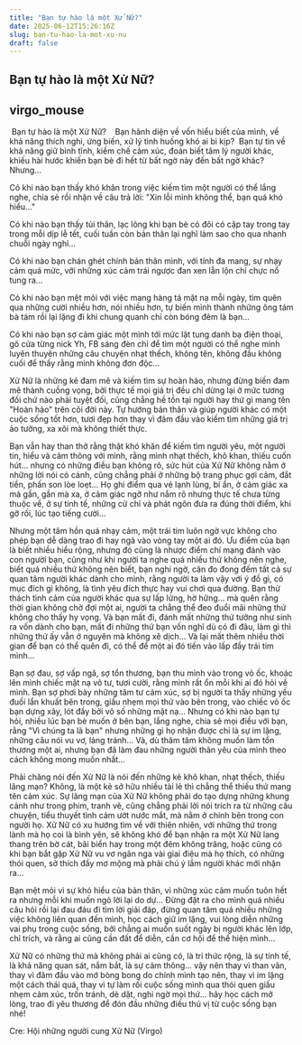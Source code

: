 ```yaml
---
title: "Bạn tự hào là một Xử Nữ?"
date: 2025-06-12T15:26:16Z
slug: ban-tu-hao-la-mot-xu-nu
draft: false
---
```


## Bạn tự hào là một Xử Nữ?

## virgo_mouse

​ 
 ​Bạn tự hào là một Xử Nữ?​ ​ ​ ​ Bạn hãnh diện về vốn hiểu biết của mình, về khả năng thích nghi, ứng biến, xử lý tình huống khó ai bì kịp?​ ​ Bạn tự tin về khả năng giữ bình tĩnh, kiềm chế cảm xúc, đoán biết tâm lý người khác, khiếu hài hước khiến bạn bè đi hết từ bất ngờ này đến bất ngờ khác?​ 
 Nhưng...
 
 Có khi nào bạn thấy khó khăn trong việc kiếm tìm một người có thể lắng nghe, chia sẻ rồi nhận về câu trả lời: "Xin lỗi mình không thể, bạn quá khó hiểu..."
 
 Có khi nào bạn thấy tủi thân, lạc lõng khi bạn bè có đôi có cặp tay trong tay trong mỗi dịp lễ tết, cuối tuần còn bản thân lại nghĩ làm sao cho qua nhanh chuỗi ngày nghỉ...
 
 Có khi nào bạn chán ghét chính bản thân mình, với tính đa mang, sự nhạy cảm quá mức, với những xúc cảm trái ngược đan xen lẫn lộn chỉ chực nổ tung ra...
 
 Có khi nào bạn mệt mỏi với việc mang hàng tá mặt nạ mỗi ngày, tìm quên qua những cười nhiều hơn, nói nhiều hơn, tự biến mình thành những ông tám bà tám rồi lại lặng đi khi chung quanh chỉ còn bóng đêm là bạn...
 
 Có khi nào bạn sợ cảm giác một mình tới mức lật tung danh bạ điện thoại, gõ cửa từng nick Yh, FB sáng đèn chỉ để tìm một người có thể nghe mình luyên thuyên những câu chuyện nhạt thếch, không tên, không đầu không cuối để thấy rằng mình không đơn độc...
 
 Xử Nữ là những kẻ đam mê và kiếm tìm sự hoàn hảo, nhưng đừng biến đam mê thành cuồng vọng, bởi thực tế mọi giá trị đều chỉ dừng lại ở mức tương đối chứ nào phải tuyệt đối, cũng chẳng hề tồn tại người hay thứ gì mang tên "Hoàn hảo" trên cõi đời này. Tự hướng bản thân và giúp người khác có một cuộc sống tốt hơn, tươi đẹp hơn thay vì đâm đầu vào kiếm tìm những giá trị ảo tưởng, xa xôi mà không thiết thực.
 
 Bạn vẫn hay than thở rằng thật khó khăn để kiếm tìm người yêu, một người tin, hiểu và cảm thông với mình, rằng mình nhạt thếch, khô khan, thiếu cuốn hút... nhưng có những điều bạn không rõ, sức hút của Xử Nữ không nằm ở những lời nói có cánh, cũng chẳng phải ở những bộ trang phục gợi cảm, đắt tiền, phấn son lòe loẹt... Họ ghi điểm qua vẻ lạnh lùng, bí ẩn, ở cảm giác xa mà gần, gần mà xa, ở cảm giác ngỡ như nắm rõ nhưng thực tế chưa từng thuộc về, ở sự tinh tế, những cử chỉ và phát ngôn đưa ra đúng thời điểm, khi gỡ rối, lúc tạo tiếng cười... 
 
 Nhưng một tâm hồn quá nhạy cảm, một trái tim luôn ngờ vực không cho phép bạn dễ dàng trao đi hay ngã vào vòng tay một ai đó. Ưu điểm của bạn là biết nhiều hiểu rộng, nhưng đó cũng là nhược điểm chí mạng đánh vào con người bạn, cũng như khi người ta nghe quá nhiều thứ không nên nghe, biết quá nhiều thứ không nên biết, bạn nghi ngờ, cân đo đong đếm tất cả sự quan tâm người khác dành cho mình, rằng người ta làm vậy với ý đồ gì, có mục đích gì không, là tình yêu đích thực hay vui chơi qua đường. Bạn thử thách tình cảm của người khác qua sự lấp lửng, hờ hững... mà quên rằng thời gian không chờ đợi một ai, người ta chẳng thể đeo đuổi mãi những thứ không cho thấy hy vọng. Và bạn mất đi, đánh mất những thứ tưởng như sinh ra vốn dành cho bạn, mất đi những thứ bạn vốn nghĩ dù có đi đâu, làm gì thì những thứ ấy vẫn ở nguyên mà không xê dịch... Và lại mất thêm nhiều thời gian để bạn có thể quên đi, có thể để một ai đó tiến vào lấp đầy trái tim mình...
 
 Bạn sợ đau, sợ vấp ngã, sợ tổn thương, bạn thu mình vào trong vỏ ốc, khoác lên mình chiếc mặt nạ vô tư, tươi cười, rằng mình rất ổn mỗi khi ai đó hỏi về mình. Bạn sợ phơi bày những tâm tư cảm xúc, sợ bị người ta thấy những yếu đuối lẩn khuất bên trong, giấu nhẹm mọi thứ vào bên trong, vào chiếc vỏ ốc bạn dựng xây, lót đầy bởi vô số những mặt nạ... Nhưng có khi nào bạn tự hỏi, nhiều lúc bạn bè muốn ở bên bạn, lắng nghe, chia sẻ mọi điều với bạn, rằng "Vì chúng ta là bạn" nhưng những gì họ nhận được chỉ là sự im lặng, những câu nói vu vơ, lảng tránh... Và, dù thâm tâm không muốn làm tổn thương một ai, nhưng bạn đã làm đau những người thân yêu của mình theo cách không mong muốn nhất...
 
 Phải chăng nói đến Xử Nữ là nói đến những kẻ khô khan, nhạt thếch, thiếu lãng mạn? Không, là một kẻ sở hữu nhiều tài lẻ thì chẳng thể thiếu thứ mang tên cảm xúc. Sự lãng mạn của Xử Nữ không phải do tạo dựng những khung cảnh như trong phim, tranh vẽ, cũng chẳng phải lời nói trích ra từ những câu chuyện, tiểu thuyết tình cảm ướt nước mắt, mà nằm ở chính bên trong con người họ. Xử Nữ có xu hướng tìm về với thiên nhiên, với những thứ trong lành mà họ coi là bình yên, sẽ không khó để bạn nhận ra một Xử Nữ lang thang trên bờ cát, bãi biển hay trong một đêm không trăng, hoặc cũng có khi bạn bắt gặp Xử Nữ vu vơ ngân nga vài giai điệu mà họ thích, có những thói quen, sở thích đầy mơ mộng mà phải chú ý lắm người khác mới nhận ra...
 
 Bạn mệt mỏi vì sự khó hiểu của bản thân, vì những xúc cảm muốn tuôn hết ra nhưng mỗi khi muốn ngỏ lời lại do dự... Đừng đặt ra cho mình quá nhiều câu hỏi rồi lại đau đáu đi tìm lời giải đáp, đừng quan tâm quá nhiều những việc không liên quan đến mình, học cách giữ im lặng, vui lòng diễn những vai phụ trong cuộc sống, bởi chẳng ai muốn suốt ngày bị người khác lên lớp, chỉ trích, và rằng ai cũng cần đất để diễn, cần cơ hội để thể hiện mình...
 
 Xử Nữ có những thứ mà không phải ai cũng có, là tri thức rộng, là sự tinh tế, là khả năng quan sát, nắm bắt, là sự cảm thông... vậy nên thay vì than vãn, thay vì đâm đầu vào mớ bòng bong do chính mình tạo nên, thay vì im lặng một cách thái quá, thay vì tự làm rối cuộc sống mình qua thói quen giấu nhẹm cảm xúc, trốn tránh, dè dặt, nghi ngờ mọi thứ... hãy học cách mở lòng, trao đi yêu thương để đón đầu những điều thú vị từ cuộc sống bạn nhé!
 
 
 
 
Cre: Hội những người cung Xử Nữ (Virgo)​
